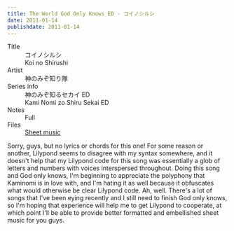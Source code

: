 ```yaml
---
title: The World God Only Knows ED - コイノシルシ
date: 2011-01-14
publishdate: 2011-01-14
---
```


<dl>
  <dt>Title</dt>
  <dd>コイノシルシ</dd>
  <dd>Koi no Shirushi</dd>

  <dt>Artist</dt>
  <dd>神のみぞ知り隊</dd>

  <dt>Series info</dt>
  <dd>神のみぞ知るセカイ ED</dd>
  <dd>Kami Nomi zo Shiru Sekai ED</dd>

  <dt>Notes</dt>
  <dd>Full</dd>

  <dt>Files</dt>
  <dd><a href="/files/sheetmusic/Koi-no-Shirushi.pdf">Sheet music</a></dd>
</dl>

Sorry, guys, but no lyrics or chords for this one!  For some reason or
another, Lilypond seems to disagree with my syntax somewhere, and it
doesn't help that my Lilypond code for this song was essentially a glob
of letters and numbers with voices interspersed throughout.  Doing this
song and God only knows, I'm beginning to appreciate the polyphony that
Kaminomi is in love with, and I'm hating it as well because it
obfuscates what would otherwise be clear Lilypond code.  Ah, well.
There's a lot of songs that I've been eying recently and I still need to
finish God only knows, so I'm hoping that experience will help me to get
Lilypond to cooperate, at which point I'll be able to provide better
formatted and embellished sheet music for you guys.
